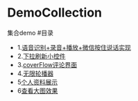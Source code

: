 # DemoCollection
集合demo
#目录
- 1.[语音识别+录音+播放+微信按住说话实现](https://github.com/AnnieAri/SpeechRecognition)
- 2.[下拉刷新小控件](https://github.com/AnnieAri/ARRefreshControl)
- 3.[coverFlow评论界面](https://github.com/AnnieAri/CommentsCoverFlowDemo)
- 4.[无限轮播器](https://github.com/AnnieAri/BannerDemo)
- 5[个人资料展示](https://github.com/AnnieAri/PersonalInfoDisplayDemo)
- 6[查看大图效果](https://github.com/AnnieAri/CustomModal)
